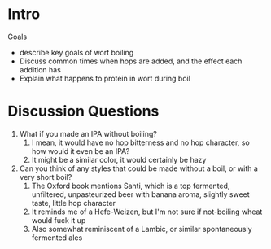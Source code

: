 # Intro
Goals
- describe key goals of wort boiling
- Discuss common times when hops are added, and the effect each addition has
- Explain what happens to protein in wort during boil


# Discussion Questions
1. What if you made an IPA without boiling?
	1. I mean, it would have no hop bitterness and no hop character, so how would it even be an IPA?
	2. It might be a similar color, it would certainly be hazy
2. Can you think of any styles that could be made without a boil, or with a very short boil?
	1. The Oxford book mentions Sahti, which is a top fermented, unfiltered, unpasteurized beer with banana aroma, slightly sweet taste, little hop character
	2. It reminds me of a Hefe-Weizen, but I'm not sure if not-boiling wheat would fuck it up
	3. Also somewhat reminiscent of a Lambic, or similar spontaneously fermented ales